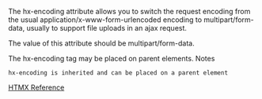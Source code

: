 The hx-encoding attribute allows you to switch the request encoding from the usual application/x-www-form-urlencoded encoding to multipart/form-data, usually to support file uploads in an ajax request.

The value of this attribute should be multipart/form-data.

The hx-encoding tag may be placed on parent elements.
Notes

    hx-encoding is inherited and can be placed on a parent element

[HTMX Reference](https://htmx.org/attributes/hx-encoding/)

